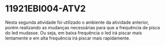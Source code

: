 # 11921EBI004-ATV2

Nesta segunda atividade foi utilizado o ambiente da atividade anterior, porém realizando as mudanças necessárias para que a frequência de pisca do led mudasse. Ou seja, em baixa frequência o led irá piscar mais lentamente e em alta frequência irá piscar mais rapidamente. 
